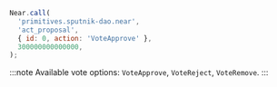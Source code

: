 ```js
Near.call(
  'primitives.sputnik-dao.near',
  'act_proposal',
  { id: 0, action: 'VoteApprove' },
  300000000000000,
);
```

:::note
Available vote options: `VoteApprove`, `VoteReject`, `VoteRemove`.
:::
